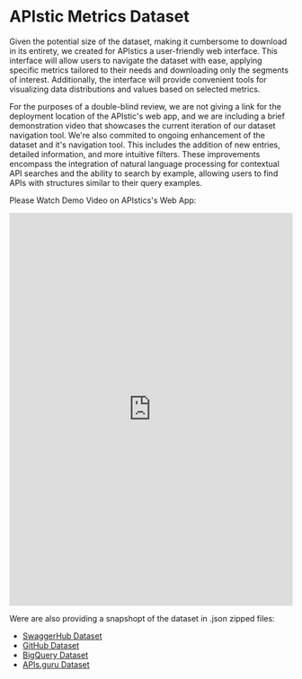 # APIstic Metrics Dataset

Given the potential size  of the dataset, making it cumbersome to download in its entirety, we created for APIstics a user-friendly web interface. This interface will allow users to navigate the dataset with ease, applying specific metrics tailored to their needs and downloading only the segments of interest. Additionally, the interface will provide convenient tools for visualizing data distributions and values based on selected metrics.

For the purposes of a double-blind review, we are  not giving a link for the deployment location of the APIstic's web app, and we are including a brief demonstration video that showcases the current iteration of our dataset navigation tool. We're also commited to ongoing enhancement of the dataset and it's navigation tool. This includes the addition of new entries, detailed information, and more intuitive filters. These improvements encompass the integration of natural language processing for contextual API searches and the ability to search by example, allowing users to find APIs with structures similar to their query examples.

Please Watch Demo Video on APIstics's Web App:

<iframe width="100%" height="700px" frameborder="0" src="https://mega.nz/embed/gvMUHY4B#Qq8HU6C64nduA13Cd0DAEolvKdT5Yv3k0AGeK6DL4io" allowfullscreen ></iframe>

Were are also providing a snapshopt of the dataset in .json zipped files:

- [SwaggerHub Dataset](https://mega.nz/file/wjdlHSbR#alPYUgkmG9hPNZoe52yghgJtOM-jkWLgU1erOPF3mtE) 
- [GitHub Dataset](https://mega.nz/file/JiFjQYrY#68Ot4YReGZhOdCWptYBYbHqhyYaHGYXSWTscupzCzmA)
- [BigQuery Dataset](https://mega.nz/file/JmsFkITC#Em9f43kvRKgEMmOH0N5s2MJARKYQV9D6qhbCJLIbQDY)
- [APIs.guru Dataset](./APIsGuru.apis.json.zip)





